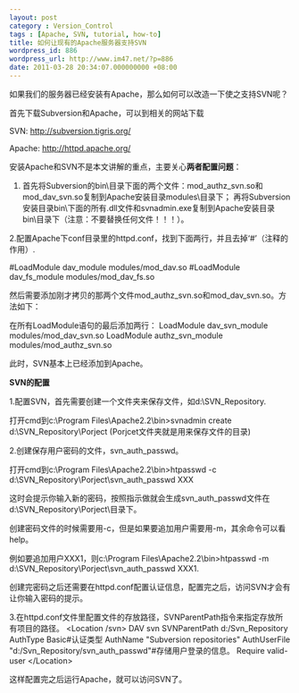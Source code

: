 ```yaml
---
layout: post
category : Version_Control
tags : [Apache, SVN, tutorial, how-to]
title: 如何让现有的Apache服务器支持SVN
wordpress_id: 886
wordpress_url: http://www.im47.net/?p=886
date: 2011-03-28 20:34:07.000000000 +08:00
---
```

如果我们的服务器已经安装有Apache，那么如何可以改造一下使之支持SVN呢？

首先下载Subversion和Apache，可以到相关的网站下载

SVN: <a href="http://subversion.tigris.org/">http://subversion.tigris.org/</a>

Apache: <a href="http://httpd.apache.org/">http://httpd.apache.org/</a>

安装Apache和SVN不是本文讲解的重点，主要关心<strong>两者配置问题</strong>：

1. 首先将Subversion的bin\目录下面的两个文件：mod_authz_svn.so和mod_dav_svn.so复制到Apache安装目录modules\目录下； 再将Subversion安装目录bin\下面的所有.dll文件和svnadmin.exe复制到Apache安装目录bin\目录下（注意：不要替换任何文件！！！）。

2.配置Apache下conf目录里的httpd.conf，找到下面两行，并且去掉‘#’（注释的作用）.

#LoadModule dav_module modules/mod_dav.so
#LoadModule dav_fs_module modules/mod_dav_fs.so

然后需要添加刚才拷贝的那两个文件mod_authz_svn.so和mod_dav_svn.so。方法如下：

在所有LoadModule语句的最后添加两行：
LoadModule dav_svn_module modules/mod_dav_svn.so
LoadModule authz_svn_module modules/mod_authz_svn.so

此时，SVN基本上已经添加到Apache。

<strong>SVN的配置</strong>

1.配置SVN，首先需要创建一个文件夹来保存文件，如d:\SVN_Repository.

打开cmd到c:\Program Files\Apache2.2\bin&gt;svnadmin create d:\SVN_Repository\Porject (Porjcet文件夹就是用来保存文件的目录)

2.创建保存用户密码的文件，svn_auth_passwd。

打开cmd到c:\Program Files\Apache2.2\bin&gt;htpasswd -c d:\SVN_Repository\Porject\svn_auth_passwd XXX

这时会提示你输入新的密码，按照指示做就会生成svn_auth_passwd文件在d:\SVN_Repository\Porject\目录下。

创建密码文件的时候需要用-c，但是如果要追加用户需要用-m，其余命令可以看help。

例如要追加用户XXX1，则c:\Program Files\Apache2.2\bin&gt;htpasswd -m d:\SVN_Repository\Porject\svn_auth_passwd XXX1.

创建完密码之后还需要在httpd.conf配置认证信息，配置完之后，访问SVN才会有让你输入密码的提示。

3.在httpd.conf文件里配置文件的存放路径，SVNParentPath指令来指定存放所有项目的路径。
&lt;Location /svn&gt;
DAV svn
SVNParentPath d:/Svn_Repository
AuthType Basic#认证类型
AuthName "Subversion repositories"
AuthUserFile "d:/Svn_Repository/svn_auth_passwd"#存储用户登录的信息。
Require valid-user
&lt;/Location&gt;

这样配置完之后运行Apache，就可以访问SVN了。
